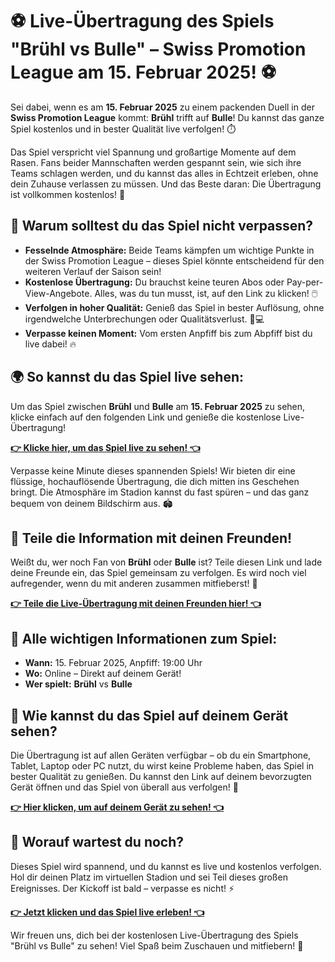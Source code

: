 # ⚽ Live-Übertragung des Spiels "Brühl vs Bulle" – Swiss Promotion League am 15. Februar 2025! ⚽

Sei dabei, wenn es am **15. Februar 2025** zu einem packenden Duell in der **Swiss Promotion League** kommt: **Brühl** trifft auf **Bulle**! Du kannst das ganze Spiel kostenlos und in bester Qualität live verfolgen! ⏱️

Das Spiel verspricht viel Spannung und großartige Momente auf dem Rasen. Fans beider Mannschaften werden gespannt sein, wie sich ihre Teams schlagen werden, und du kannst das alles in Echtzeit erleben, ohne dein Zuhause verlassen zu müssen. Und das Beste daran: Die Übertragung ist vollkommen kostenlos! 🎉

## 🔴 Warum solltest du das Spiel nicht verpassen?

- **Fesselnde Atmosphäre:** Beide Teams kämpfen um wichtige Punkte in der Swiss Promotion League – dieses Spiel könnte entscheidend für den weiteren Verlauf der Saison sein!
- **Kostenlose Übertragung:** Du brauchst keine teuren Abos oder Pay-per-View-Angebote. Alles, was du tun musst, ist, auf den Link zu klicken! 🖱️
- **Verfolgen in hoher Qualität:** Genieß das Spiel in bester Auflösung, ohne irgendwelche Unterbrechungen oder Qualitätsverlust. 📱💻
- **Verpasse keinen Moment:** Vom ersten Anpfiff bis zum Abpfiff bist du live dabei! 🔥

## 🌍 So kannst du das Spiel live sehen:

Um das Spiel zwischen **Brühl** und **Bulle** am **15. Februar 2025** zu sehen, klicke einfach auf den folgenden Link und genieße die kostenlose Live-Übertragung!

[**👉 Klicke hier, um das Spiel live zu sehen! 👈**](https://tinyurl.com/livestreamfreeo?st=Br%C3%BChl+vs+Bulle&si=ghc)

Verpasse keine Minute dieses spannenden Spiels! Wir bieten dir eine flüssige, hochauflösende Übertragung, die dich mitten ins Geschehen bringt. Die Atmosphäre im Stadion kannst du fast spüren – und das ganz bequem von deinem Bildschirm aus. 🏟️

## 💬 Teile die Information mit deinen Freunden!

Weißt du, wer noch Fan von **Brühl** oder **Bulle** ist? Teile diesen Link und lade deine Freunde ein, das Spiel gemeinsam zu verfolgen. Es wird noch viel aufregender, wenn du mit anderen zusammen mitfieberst! 🎉

[**👉 Teile die Live-Übertragung mit deinen Freunden hier! 👈**](https://tinyurl.com/livestreamfreeo?st=Br%C3%BChl+vs+Bulle&si=ghc)

## 🔎 Alle wichtigen Informationen zum Spiel:

- **Wann:** 15. Februar 2025, Anpfiff: 19:00 Uhr
- **Wo:** Online – Direkt auf deinem Gerät!
- **Wer spielt:**  **Brühl** vs **Bulle**

## 📱 Wie kannst du das Spiel auf deinem Gerät sehen?

Die Übertragung ist auf allen Geräten verfügbar – ob du ein Smartphone, Tablet, Laptop oder PC nutzt, du wirst keine Probleme haben, das Spiel in bester Qualität zu genießen. Du kannst den Link auf deinem bevorzugten Gerät öffnen und das Spiel von überall aus verfolgen! 🎥

[**👉 Hier klicken, um auf deinem Gerät zu sehen! 👈**](https://tinyurl.com/livestreamfreeo?st=Br%C3%BChl+vs+Bulle&si=ghc)

## 🎯 Worauf wartest du noch?

Dieses Spiel wird spannend, und du kannst es live und kostenlos verfolgen. Hol dir deinen Platz im virtuellen Stadion und sei Teil dieses großen Ereignisses. Der Kickoff ist bald – verpasse es nicht! ⚡

[**👉 Jetzt klicken und das Spiel live erleben! 👈**](https://tinyurl.com/livestreamfreeo?st=Br%C3%BChl+vs+Bulle&si=ghc)

Wir freuen uns, dich bei der kostenlosen Live-Übertragung des Spiels "Brühl vs Bulle" zu sehen! Viel Spaß beim Zuschauen und mitfiebern! 🎊
